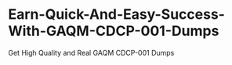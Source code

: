 # Earn-Quick-And-Easy-Success-With-GAQM-CDCP-001-Dumps
Get High Quality and Real GAQM CDCP-001 Dumps
